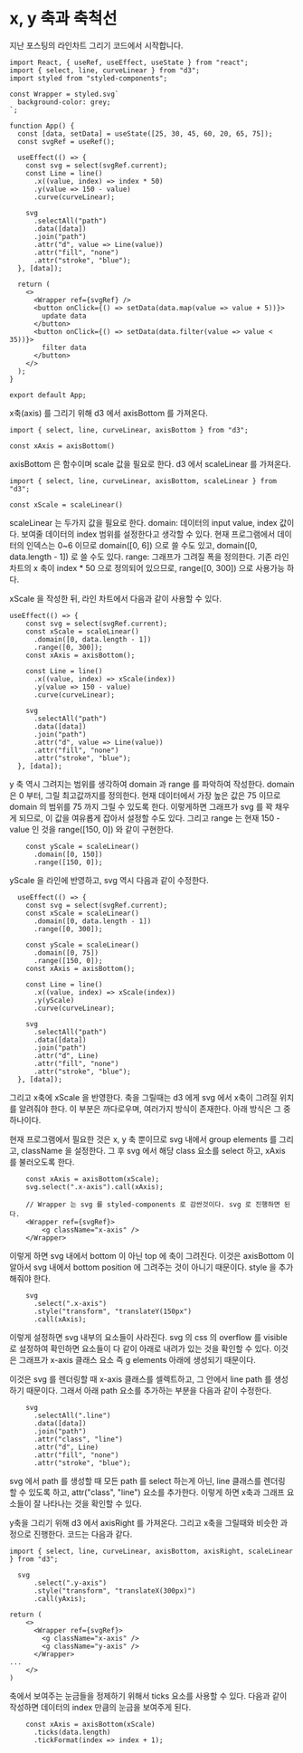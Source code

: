 # x, y 축과 축척선

지난 포스팅의 라인차트 그리기 코드에서 시작합니다.

```
import React, { useRef, useEffect, useState } from "react";
import { select, line, curveLinear } from "d3";
import styled from "styled-components";

const Wrapper = styled.svg`
  background-color: grey;
`;

function App() {
  const [data, setData] = useState([25, 30, 45, 60, 20, 65, 75]);
  const svgRef = useRef();

  useEffect(() => {
    const svg = select(svgRef.current);
    const Line = line()
      .x((value, index) => index * 50)
      .y(value => 150 - value)
      .curve(curveLinear);

    svg
      .selectAll("path")
      .data([data])
      .join("path")
      .attr("d", value => Line(value))
      .attr("fill", "none")
      .attr("stroke", "blue");
  }, [data]);

  return (
    <>
      <Wrapper ref={svgRef} />
      <button onClick={() => setData(data.map(value => value + 5))}>
        update data
      </button>
      <button onClick={() => setData(data.filter(value => value < 35))}>
        filter data
      </button>
    </>
  );
}

export default App;

```

x축(axis) 를 그리기 위해 d3 에서 axisBottom 를 가져온다.

```
import { select, line, curveLinear, axisBottom } from "d3";

const xAxis = axisBottom()
```

axisBottom 은 함수이며 scale 값을 필요로 한다.
d3 에서 scaleLinear 를 가져온다.

```
import { select, line, curveLinear, axisBottom, scaleLinear } from "d3";

const xScale = scaleLinear()
```

scaleLinear 는 두가지 값을 필요로 한다.
domain: 데이터의 input value, index 값이다. 보여줄 데이터의 index 범위를 설정한다고 생각할 수 있다.
현재 프로그램에서 데이터의 인덱스는 0~6 이므로 domain([0, 6]) 으로 쓸 수도 있고,
domain([0, data.length - 1]) 로 쓸 수도 있다.
range: 그래프가 그려질 폭을 정의한다.
기존 라인차트의 x 축이 index \* 50 으로 정의되어 있으므로, range([0, 300]) 으로 사용가능 하다.

xScale 을 작성한 뒤, 라인 차트에서 다음과 같이 사용할 수 있다.

```
useEffect(() => {
    const svg = select(svgRef.current);
    const xScale = scaleLinear()
      .domain([0, data.length - 1])
      .range([0, 300]);
    const xAxis = axisBottom();

    const Line = line()
      .x((value, index) => xScale(index))
      .y(value => 150 - value)
      .curve(curveLinear);

    svg
      .selectAll("path")
      .data([data])
      .join("path")
      .attr("d", value => Line(value))
      .attr("fill", "none")
      .attr("stroke", "blue");
  }, [data]);
```

y 축 역시 그려지는 범위를 생각하여 domain 과 range 를 파악하여 작성한다.
domain 은 0 부터, 그릴 최고값까지를 정의한다.
현재 데이터에서 가장 높은 값은 75 이므로 domain 의 범위를 75 까지 그릴 수 있도록 한다.
이렇게하면 그래프가 svg 를 꽉 채우게 되므로, 이 값을 여유롭게 잡아서 설정할 수도 있다.
그리고 range 는 현재 150 - value 인 것을 range([150, 0]) 와 같이 구현한다.

```
    const yScale = scaleLinear()
      .domain([0, 150])
      .range([150, 0]);
```

yScale 을 라인에 반영하고, svg 역시 다음과 같이 수정한다.

```
  useEffect(() => {
    const svg = select(svgRef.current);
    const xScale = scaleLinear()
      .domain([0, data.length - 1])
      .range([0, 300]);

    const yScale = scaleLinear()
      .domain([0, 75])
      .range([150, 0]);
    const xAxis = axisBottom();

    const Line = line()
      .x((value, index) => xScale(index))
      .y(yScale)
      .curve(curveLinear);

    svg
      .selectAll("path")
      .data([data])
      .join("path")
      .attr("d", Line)
      .attr("fill", "none")
      .attr("stroke", "blue");
  }, [data]);
```

그리고 x축에 xScale 을 반영한다.
축을 그릴때는 d3 에게 svg 에서 x축이 그려질 위치를 알려줘야 한다.
이 부분은 까다로우며, 여러가지 방식이 존재한다.
아래 방식은 그 중 하나이다.

현재 프로그램에서 필요한 것은 x, y 축 뿐이므로
svg 내에서 group elements 를 그리고, className 을 설정한다.
그 후 svg 에서 해당 class 요소를 select 하고, xAxis 를 불러오도록 한다.

```
    const xAxis = axisBottom(xScale);
    svg.select(".x-axis").call(xAxis);

    // Wrapper 는 svg 를 styled-components 로 감싼것이다. svg 로 진행하면 된다.
    <Wrapper ref={svgRef}>
        <g className="x-axis" />
    </Wrapper>
```

이렇게 하면 svg 내에서 bottom 이 아닌 top 에 축이 그려진다.
이것은 axisBottom 이 알아서 svg 내에서 bottom position 에 그려주는 것이 아니기 때문이다.
style 을 추가해줘야 한다.

```
    svg
      .select(".x-axis")
      .style("transform", "translateY(150px")
      .call(xAxis);
```

이렇게 설정하면 svg 내부의 요소들이 사라진다.
svg 의 css 의 overflow 를 visible 로 설정하여 확인하면 요소들이 다 같이 아래로 내려가 있는 것을 확인할 수 있다.
이것은 그래프가 x-axis 클래스 요소 즉 g elements 아래에 생성되기 때문이다.

이것은 svg 를 렌더링할 때 x-axis 클래스를 셀렉트하고, 그 안에서 line path 를 생성하기 때문이다.
그래서 아래 path 요소를 추가하는 부분을 다음과 같이 수정한다.

```
    svg
      .selectAll(".line")
      .data([data])
      .join("path")
      .attr("class", "line")
      .attr("d", Line)
      .attr("fill", "none")
      .attr("stroke", "blue");
```

svg 에서 path 를 생성할 때 모든 path 를 select 하는게 아닌, line 클래스를 렌더링 할 수 있도록 하고,
attr("class", "line") 요소를 추가한다.
이렇게 하면 x축과 그래프 요소들이 잘 나타나는 것을 확인할 수 있다.

y축을 그리기 위해 d3 에서 axisRight 를 가져온다.
그리고 x축을 그릴때와 비슷한 과정으로 진행한다.
코드는 다음과 같다.

```
import { select, line, curveLinear, axisBottom, axisRight, scaleLinear } from "d3";

  svg
      .select(".y-axis")
      .style("transform", "translateX(300px)")
      .call(yAxis);

return (
    <>
      <Wrapper ref={svgRef}>
        <g className="x-axis" />
        <g className="y-axis" />
      </Wrapper>
...
    </>
)
```

축에서 보여주는 눈금들을 정제하기 위해서 ticks 요소를 사용할 수 있다.
다음과 같이 작성하면 데이터의 index 만큼의 눈금을 보여주게 된다.

```
    const xAxis = axisBottom(xScale)
      .ticks(data.length)
      .tickFormat(index => index + 1);
```
